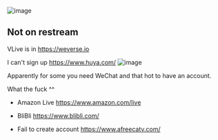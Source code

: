 ![image](https://github.com/StreamChatable/Search_WhereCanWeStream/assets/140426252/36aaf445-9bc6-408d-a78f-f69d3da3d1e8)


## Not on restream
VLive is in https://weverse.io


I can't sign up https://www.huya.com/
![image](https://github.com/StreamChatable/Search_WhereCanWeStream/assets/140426252/a1ec6c3b-e435-4526-9f10-682faf6e9579)

Apparently for some you need WeChat and that hot to have an account.



What the fuck ^^
- Amazon Live https://www.amazon.com/live
- BliBli https://www.blibli.com/

- Fail to create account https://www.afreecatv.com/
